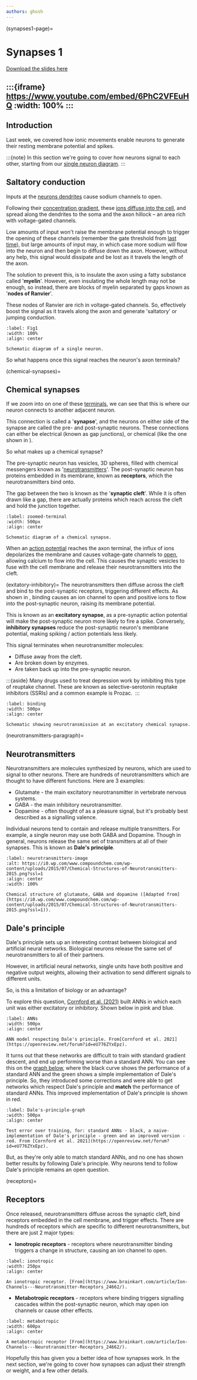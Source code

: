 ```yaml
---
authors: ghosh
---
```


(synapses1-page)=
# Synapses 1

[Download the slides here](slides/W2-V0-synapses-1.pptx)

:::{iframe} https://www.youtube.com/embed/6PhC2VFEuHQ
:width: 100%
:::
---

## Introduction

Last week, we covered how ionic movements enable neurons to generate their resting membrane potential and spikes. 

:::{note}
In this section we're going to cover how neurons signal to each other, starting from our [single neuron diagram](#fig1).
:::

## Saltatory conduction

Inputs at the [neurons dendrites](#neuron-dendrites) cause sodium channels to open.

Following their [concentration gradient](#gradients), these [ions diffuse into the cell](#restingpotential), and spread along the dendrites to the soma and the axon hillock – an area rich with voltage-gated channels.

Low amounts of input won't raise the membrane potential enough to trigger the opening of these channels (remember the gate threshold from [last time](#spikes)), but large amounts of input may, in which case more sodium will flow into the neuron and then begin to diffuse down the axon. However, without any help, this signal would dissipate and be lost as it travels the length of the axon. 

The solution to prevent this, is to insulate the axon using a fatty substance called '**myelin**'. However, even insulating the whole length may not be enough, so instead, there are blocks of myelin separated by gaps known as '**nodes of Ranvier**'. 

These nodes of Ranvier are rich in voltage-gated channels. So, effectively boost the signal as it travels along the axon and generate 'saltatory' or jumping conduction. 

```{figure} figures/Picture1.jpg
:label: Fig1
:width: 100%
:align: center

Schematic diagram of a single neuron.
```

So what happens once this signal reaches the neuron's axon terminals? 

(chemical-synapses)=
## Chemical synapses

If we zoom into on one of these [terminals](#zoomed-terminal), we can see that this is where our neuron connects to another adjacent neuron. 

This connection is called a '**synapse**', and the neurons on either side of the synapse are called the pre- and post-synaptic neurons. These connections can either be electrical (known as gap junctions), or chemical (like the one shown in [](#zoomed-terminal)).

So what makes up a chemical synapse?

The pre-synaptic neuron has vesicles, 3D spheres, filled with chemical messengers known as '[neurotransmitters](#neurotransmitters)'. The post-synaptic neuron has proteins embedded in its membrane, known as **receptors**, which the neurotransmitters bind onto. 

The gap between the two is known as the '**synaptic cleft**'. While it is often drawn like a gap, there are actually proteins which reach across the cleft and hold the junction together.

```{figure} figures/Picture2.png
:label: zoomed-terminal
:width: 500px
:align: center

Schematic diagram of a chemical synapse.
```

When an [action potential](#action-potential) reaches the axon terminal, the influx of ions depolarizes the membrane and causes voltage-gate channels to [open](#spike), allowing calcium to flow into the cell. This causes the synaptic vesicles to fuse with the cell membrane and release their neurotransmitters into the cleft.

(exitatory-inhibitory)=
The neurotransmitters then diffuse across the cleft and bind to the post-synaptic receptors, triggering different effects. As shown in [](#binding), binding causes an ion channel to open and positive ions to flow into the post-synaptic neuron, raising its membrane potential. 

This is known as an **excitatory synapse**, as a pre-synaptic action potential will make the post-synaptic neuron more likely to fire a spike. Conversely, **inhibitory synapses** reduce the post-synaptic neuron's membrane potential, making spiking / action potentials less likely. 

This signal terminates when neurotransmitter molecules:
* Diffuse away from the cleft. 
* Are broken down by enzymes.
* Are taken back up into the pre-synaptic neuron.

:::{aside}
Many drugs used to treat depression work by inhibiting this type of reuptake channel. These are known as selective-serotonin reuptake inhibitors (SSRIs) and a common example is Prozac. 
:::

```{figure} figures/Picture3.png
:label: binding
:width: 500px
:align: center

Schematic showing neurotransmission at an excitatory chemical synapse. 
```
(neurotransmitters-paragraph)=
## Neurotransmitters

Neurotransmitters are molecules synthesized by neurons, which are used to signal to other neurons. There are hundreds of neurotransmitters which are thought to have different functions. Here are 3 examples:

* Glutamate - the main excitatory neurotransmitter in vertebrate nervous systems.
* GABA - the main inhibitory neurotransmitter.
* Dopamine - often thought of as a pleasure signal, but it's probably best described as a signalling valence.

Individual neurons tend to contain and release multiple transmitters. For example, a single neuron may use both GABA and Dopamine. Though in general, neurons release the same set of transmitters at all of their synapses. This is known as **Dale's principle**.

```{figure} figures/Picture4.png
:label: neurotransmitters-image
:alt: https://i0.wp.com/www.compoundchem.com/wp-content/uploads/2015/07/Chemical-Structures-of-Neurotransmitters-2015.png?ssl=1 
:align: center
:width: 100%

Chemical structure of glutamate, GABA and dopamine ([Adapted from](https://i0.wp.com/www.compoundchem.com/wp-content/uploads/2015/07/Chemical-Structures-of-Neurotransmitters-2015.png?ssl=1)).
```

## Dale's principle

Dale's principle sets up an interesting contrast between biological and artificial neural networks. Biological neurons release the same set of neurotransmitters to all of their partners. 

However, in artificial neural networks, single units have both positive and negative output weights, allowing their activation to send different signals to different units.

So, is this a limitation of biology or an advantage?

To explore this question, [Cornford et al. (2021)](https://openreview.net/forum?id=eU776ZYxEpz) built ANNs in which each unit was either excitatory or inhibitory. Shown below in pink and blue. 

```{figure} figures/Picture5.png
:label: ANNs
:width: 500px
:align: center

ANN model respecting Dale's principle. From[Cornford et al. 2021](https://openreview.net/forum?id=eU776ZYxEpz).
```

It turns out that these networks are difficult to train with standard gradient descent, and end up performing worse than a standard ANN. You can see this on the [graph below](#Dale's-principle-graph), where the black curve shows the performance of a standard ANN and the green shows a simple implementation of Dale's principle. So, they introduced some corrections and were able to get networks which respect Dale's principle and **match** the performance of standard ANNs. This improved implementation of Dale's principle is shown in red. 

```{figure} figures/Picture6.png
:label: Dale's-principle-graph
:width: 500px
:align: center

Test error over training, for: standard ANNs - black, a naive-implementation of Dale's principle - green and an improved version - red. From [Cornford et al. 2021](https://openreview.net/forum?id=eU776ZYxEpz).
```

But, as they're only able to match standard ANNs, and no one has shown better results by following Dale's principle. Why neurons tend to follow Dale's principle remains an open question.

(receptors)=
## Receptors

Once released, neurotransmitters diffuse across the synaptic cleft, bind receptors embedded in the cell membrane, and trigger effects. There are hundreds of receptors which are specific to different neurotransmitters, but there are just 2 major types:

* **Ionotropic receptors** - receptors where neurotransmitter binding triggers a change in structure, causing an ion channel to open.

```{figure} figures/Picture7.jpg
:label: ionotropic
:width: 250px
:align: center

An ionotropic receptor. [From](https://www.brainkart.com/article/Ion-Channels---Neurotransmitter-Receptors_24662/).
```

* **Metabotropic receptors** - receptors where binding triggers signalling cascades within the post-synaptic neuron, which may open ion channels or cause other effects.

```{figure} figures/Picture8.jpg
:label: metabotropic
:width: 600px
:align: center

A metabotropic receptor [From](https://www.brainkart.com/article/Ion-Channels---Neurotransmitter-Receptors_24662/).
```

Hopefully this has given you a better idea of how synapses work. In the next section, we're going to cover how synapses can adjust their strength or weight, and a few other details.
